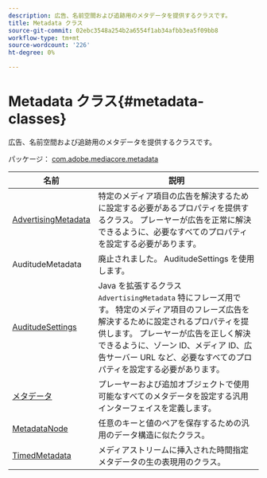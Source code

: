 ```yaml
---
description: 広告、名前空間および追跡用のメタデータを提供するクラスです。
title: Metadata クラス
source-git-commit: 02ebc3548a254b2a6554f1ab34afbb3ea5f09bb8
workflow-type: tm+mt
source-wordcount: '226'
ht-degree: 0%

---
```


# Metadata クラス{#metadata-classes}

広告、名前空間および追跡用のメタデータを提供するクラスです。

パッケージ： [com.adobe.mediacore.metadata](https://help.adobe.com/en_US/primetime/api/psdk/javadoc_1.4/com/adobe/mediacore/metadata/package-summary.html)

| 名前 | 説明 |
|---|---|
| [AdvertisingMetadata](https://help.adobe.com/en_US/primetime/api/psdk/javadoc_1.4/com/adobe/mediacore/metadata/AdvertisingMetadata.html) | 特定のメディア項目の広告を解決するために設定する必要があるプロパティを提供するクラス。 プレーヤーが広告を正常に解決できるように、必要なすべてのプロパティを設定する必要があります。 |
| AuditudeMetadata | 廃止されました。 AuditudeSettings を使用します。 |
| [AuditudeSettings](https://help.adobe.com/en_US/primetime/api/psdk/javadoc_1.4/com/adobe/mediacore/metadata/AuditudeSettings.html) | Java を拡張するクラス `AdvertisingMetadata` 特にフレーズ用です。 特定のメディア項目のフレーズ広告を解決するために設定されるプロパティを提供します。 プレーヤーが広告を正しく解決できるように、ゾーン ID、メディア ID、広告サーバー URL など、必要なすべてのプロパティを設定する必要があります。 |
| [メタデータ](https://help.adobe.com/en_US/primetime/api/psdk/javadoc_1.4/com/adobe/mediacore/metadata/Metadata.html) | プレーヤーおよび追加オブジェクトで使用可能なすべてのメタデータを設定する汎用インターフェイスを定義します。 |
| [MetadataNode](https://help.adobe.com/en_US/primetime/api/psdk/javadoc_1.4/com/adobe/mediacore/metadata/MetadataNode.html) | 任意のキーと値のペアを保存するための汎用のデータ構造に似たクラス。 |
| [TimedMetadata](https://help.adobe.com/en_US/primetime/api/psdk/javadoc_1.4/com/adobe/mediacore/metadata/TimedMetadata.html) | メディアストリームに挿入された時間指定メタデータの生の表現用のクラス。 |
